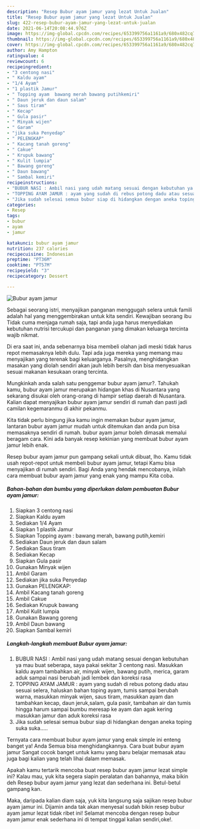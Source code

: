 ```yaml
---
description: "Resep Bubur ayam jamur yang lezat Untuk Jualan"
title: "Resep Bubur ayam jamur yang lezat Untuk Jualan"
slug: 422-resep-bubur-ayam-jamur-yang-lezat-untuk-jualan
date: 2021-06-14T20:08:44.976Z
image: https://img-global.cpcdn.com/recipes/653399756a1161a9/680x482cq70/bubur-ayam-jamur-foto-resep-utama.jpg
thumbnail: https://img-global.cpcdn.com/recipes/653399756a1161a9/680x482cq70/bubur-ayam-jamur-foto-resep-utama.jpg
cover: https://img-global.cpcdn.com/recipes/653399756a1161a9/680x482cq70/bubur-ayam-jamur-foto-resep-utama.jpg
author: Amy Hampton
ratingvalue: 4
reviewcount: 6
recipeingredient:
- "3 centong nasi"
- " Kaldu ayam"
- "1/4 Ayam"
- "1 plastik Jamur"
- " Topping ayam  bawang merah bawang putihkemiri"
- " Daun jeruk dan daun salam"
- " Saus tiram"
- " Kecap"
- " Gula pasir"
- " Minyak wijen"
- " Garam"
- "jika suka Penyedap"
- " PELENGKAP"
- " Kacang tanah goreng"
- " Cakue"
- " Krupuk bawang"
- " Kulit lumpia"
- " Bawang goreng"
- " Daun bawang"
- " Sambal kemiri"
recipeinstructions:
- "BUBUR NASI : Ambil nasi yang udah matang sesuai dengan kebutuhan ya mau buat seberapa, saya pakai sekitar 3 centong nasi. Masukkan kaldu ayam tambahkan air, minyak wijen, bawang putih, merica, garam aduk sampai nasi berubah jadi lembek dan koreksi rasa"
- "TOPPING AYAM JAMUR : ayam yang sudah di rebus potong dadu atau sesuai selera, haluskan bahan toping ayam, tumis sampai berubah warna, masukkan minyak wijen, saus tiram, masukkan ayam dan tambahkan kecap, daun jeruk,salam, gula pasir, tambahan air dan tumis hingga harum sampai bumbu meresap ke ayam dan agak kering masukkan jamur dan aduk koreksi rasa"
- "Jika sudah selesai semua bubur siap di hidangkan dengan aneka toping suka suka....."
categories:
- Resep
tags:
- bubur
- ayam
- jamur

katakunci: bubur ayam jamur 
nutrition: 237 calories
recipecuisine: Indonesian
preptime: "PT36M"
cooktime: "PT57M"
recipeyield: "3"
recipecategory: Dessert

---
```



![Bubur ayam jamur](https://img-global.cpcdn.com/recipes/653399756a1161a9/680x482cq70/bubur-ayam-jamur-foto-resep-utama.jpg)

Sebagai seorang istri, menyajikan panganan menggugah selera untuk famili adalah hal yang menggembirakan untuk kita sendiri. Kewajiban seorang ibu Tidak cuma menjaga rumah saja, tapi anda juga harus menyediakan kebutuhan nutrisi tercukupi dan panganan yang dimakan keluarga tercinta wajib nikmat.

Di era  saat ini, anda sebenarnya bisa membeli olahan jadi meski tidak harus repot memasaknya lebih dulu. Tapi ada juga mereka yang memang mau menyajikan yang terenak bagi keluarganya. Pasalnya, menghidangkan masakan yang diolah sendiri akan jauh lebih bersih dan bisa menyesuaikan sesuai makanan kesukaan orang tercinta. 



Mungkinkah anda salah satu penggemar bubur ayam jamur?. Tahukah kamu, bubur ayam jamur merupakan hidangan khas di Nusantara yang sekarang disukai oleh orang-orang di hampir setiap daerah di Nusantara. Kalian dapat menyajikan bubur ayam jamur sendiri di rumah dan pasti jadi camilan kegemaranmu di akhir pekanmu.

Kita tidak perlu bingung jika kamu ingin memakan bubur ayam jamur, lantaran bubur ayam jamur mudah untuk ditemukan dan anda pun bisa memasaknya sendiri di rumah. bubur ayam jamur boleh dimasak memalui beragam cara. Kini ada banyak resep kekinian yang membuat bubur ayam jamur lebih enak.

Resep bubur ayam jamur pun gampang sekali untuk dibuat, lho. Kamu tidak usah repot-repot untuk membeli bubur ayam jamur, tetapi Kamu bisa menyajikan di rumah sendiri. Bagi Anda yang hendak mencobanya, inilah cara membuat bubur ayam jamur yang enak yang mampu Kita coba.

<!--inarticleads1-->

##### Bahan-bahan dan bumbu yang diperlukan dalam pembuatan Bubur ayam jamur:

1. Siapkan 3 centong nasi
1. Siapkan  Kaldu ayam
1. Sediakan 1/4 Ayam
1. Siapkan 1 plastik Jamur
1. Siapkan  Topping ayam : bawang merah, bawang putih,kemiri
1. Sediakan  Daun jeruk dan daun salam
1. Sediakan  Saus tiram
1. Sediakan  Kecap
1. Siapkan  Gula pasir
1. Gunakan  Minyak wijen
1. Ambil  Garam
1. Sediakan jika suka Penyedap
1. Gunakan  PELENGKAP:
1. Ambil  Kacang tanah goreng
1. Ambil  Cakue
1. Sediakan  Krupuk bawang
1. Ambil  Kulit lumpia
1. Gunakan  Bawang goreng
1. Ambil  Daun bawang
1. Siapkan  Sambal kemiri




<!--inarticleads2-->

##### Langkah-langkah membuat Bubur ayam jamur:

1. BUBUR NASI : Ambil nasi yang udah matang sesuai dengan kebutuhan ya mau buat seberapa, saya pakai sekitar 3 centong nasi. Masukkan kaldu ayam tambahkan air, minyak wijen, bawang putih, merica, garam aduk sampai nasi berubah jadi lembek dan koreksi rasa
1. TOPPING AYAM JAMUR : ayam yang sudah di rebus potong dadu atau sesuai selera, haluskan bahan toping ayam, tumis sampai berubah warna, masukkan minyak wijen, saus tiram, masukkan ayam dan tambahkan kecap, daun jeruk,salam, gula pasir, tambahan air dan tumis hingga harum sampai bumbu meresap ke ayam dan agak kering masukkan jamur dan aduk koreksi rasa
1. Jika sudah selesai semua bubur siap di hidangkan dengan aneka toping suka suka.....




Ternyata cara membuat bubur ayam jamur yang enak simple ini enteng banget ya! Anda Semua bisa menghidangkannya. Cara buat bubur ayam jamur Sangat cocok banget untuk kamu yang baru belajar memasak atau juga bagi kalian yang telah lihai dalam memasak.

Apakah kamu tertarik mencoba buat resep bubur ayam jamur lezat simple ini? Kalau mau, yuk kita segera siapin peralatan dan bahannya, maka bikin deh Resep bubur ayam jamur yang lezat dan sederhana ini. Betul-betul gampang kan. 

Maka, daripada kalian diam saja, yuk kita langsung saja sajikan resep bubur ayam jamur ini. Dijamin anda tak akan menyesal sudah bikin resep bubur ayam jamur lezat tidak ribet ini! Selamat mencoba dengan resep bubur ayam jamur enak sederhana ini di tempat tinggal kalian sendiri,oke!.

